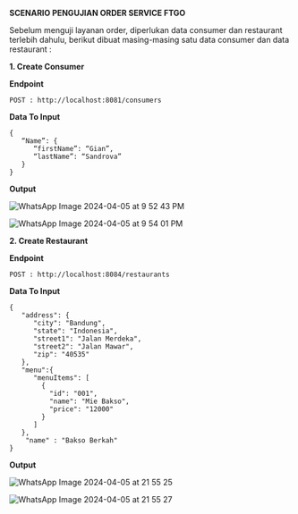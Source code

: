 **SCENARIO PENGUJIAN ORDER SERVICE FTGO**

Sebelum menguji layanan order, diperlukan data consumer dan restaurant terlebih dahulu, berikut dibuat masing-masing satu data consumer dan data restaurant :

**1. Create Consumer**
	
 **Endpoint**
 
 	POST : http://localhost:8081/consumers

  **Data To Input**
  
	{
	   “Name”: {
	      “firstName”: “Gian”,
	      “lastName”: “Sandrova”
	   }
	}

**Output**

![WhatsApp Image 2024-04-05 at 9 52 43 PM](https://github.com/aininurulazizah/B2-FTGO/assets/95160599/1e7f1cfd-65c6-4887-9831-200d4eba43d6)

![WhatsApp Image 2024-04-05 at 9 54 01 PM](https://github.com/aininurulazizah/B2-FTGO/assets/95160599/3161fec8-b25d-4fcc-9d7c-e74cef6e0e52)

**2. Create Restaurant**
	
 **Endpoint**
 
 	POST : http://localhost:8084/restaurants

  **Data To Input**
  
	{
	   "address": {
	      "city": "Bandung",
	      "state": "Indonesia", 
	      "street1": "Jalan Merdeka",
	      "street2": "Jalan Mawar",
	      "zip": "40535"
	   }, 
	   "menu":{
	      "menuItems": [
	        {
	          "id": "001",
	          "name": "Mie Bakso",
	          "price": "12000"
	        }
	      ]
	   }, 
	    "name" : "Bakso Berkah"
	}
		

**Output**

![WhatsApp Image 2024-04-05 at 21 55 25](https://github.com/aininurulazizah/B2-FTGO/assets/95161912/a96b34de-6210-4f04-8052-63919c8b6db2)

![WhatsApp Image 2024-04-05 at 21 55 27](https://github.com/aininurulazizah/B2-FTGO/assets/95161912/3f921882-5e5c-498f-a34b-891272f9648c)
